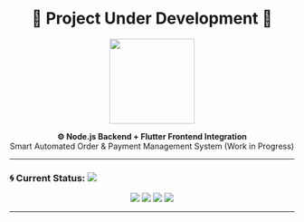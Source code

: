 <h1 align="center">🚧 Project Under Development 🚧</h1>

<p align="center">
  <img src="https://media.giphy.com/media/xTk9ZvMnbIiIew7IpW/giphy.gif" width="150" />
</p>

<p align="center">
  <b>⚙️ Node.js Backend + Flutter Frontend Integration</b><br/>
  Smart Automated Order & Payment Management System (Work in Progress)
</p>

---

### 🌀 Current Status: <img src="https://progress-bar.dev/65/?title=Development%20Progress&color=blue" />

<p align="center">
  <img src="https://img.shields.io/badge/status-in_progress-yellow?style=for-the-badge&logo=github" />
  <img src="https://img.shields.io/badge/backend-node.js-green?style=for-the-badge&logo=node.js" />
  <img src="https://img.shields.io/badge/frontend-flutter-blue?style=for-the-badge&logo=flutter" />
  <img src="https://img.shields.io/badge/database-firestore-orange?style=for-the-badge&logo=firebase" />
</p>

---
